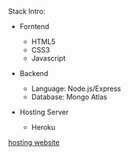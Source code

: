 Stack Intro:

+ Forntend
  + HTML5
  + CSS3
  + Javascript

+ Backend
  + Language: Node.js/Express
  + Database: Mongo Atlas

+ Hosting Server
  + Heroku

[hosting website](https://blooming-sands-22963.herokuapp.com/)
